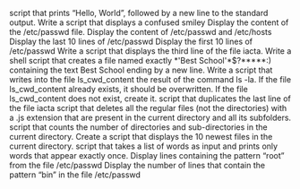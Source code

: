 script that prints “Hello, World”, followed by a new line to the standard output.
Write a script that displays a confused smiley
Display the content of the /etc/passwd file.
Display the content of /etc/passwd and /etc/hosts
Display the last 10 lines of /etc/passwd
Display the first 10 lines of /etc/passwd
Write a script that displays the third line of the file iacta.
Write a shell script that creates a file named exactly \*\'Best School\'\*$\?\*\*\*\*\*:) containing the text Best School ending by a new line.
Write a script that writes into the file ls_cwd_content the result of the command ls -la. If the file ls_cwd_content already exists, it should be overwritten. If the file ls_cwd_content does not exist, create it.
script that duplicates the last line of the file iacta
script that deletes all the regular files (not the directories) with a .js extension that are present in the current directory and all its subfolders.
script that counts the number of directories and sub-directories in the current directory.
Create a script that displays the 10 newest files in the current directory.
script that takes a list of words as input and prints only words that appear exactly once.
Display lines containing the pattern “root” from the file /etc/passwd
Display the number of lines that contain the pattern “bin” in the file /etc/passwd
